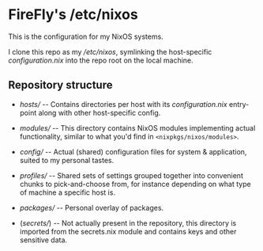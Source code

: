  FireFly's /etc/nixos
======================

This is the configuration for my NixOS systems.

I clone this repo as my */etc/nixos*, symlinking the host-specific
*configuration.nix* into the repo root on the local machine.


## Repository structure

* *hosts/* --
  Contains directories per host with its *configuration.nix* entry-point along
  with other host-specific config.

* *modules/* --
  This directory contains NixOS modules implementing actual functionality,
  similar to what you'd find in `<nixpkgs/nixos/modules>`.

* *config/* --
  Actual (shared) configuration files for system & application, suited to my
  personal tastes.

* *profiles/* --
  Shared sets of settings grouped together into convenient chunks to
  pick-and-choose from, for instance depending on what type of machine a
  specific host is.

* *packages/* --
  Personal overlay of packages.

* (*secrets/*) --
  Not actually present in the repository, this directory is imported from
  the secrets.nix module and contains keys and other sensitive data.
